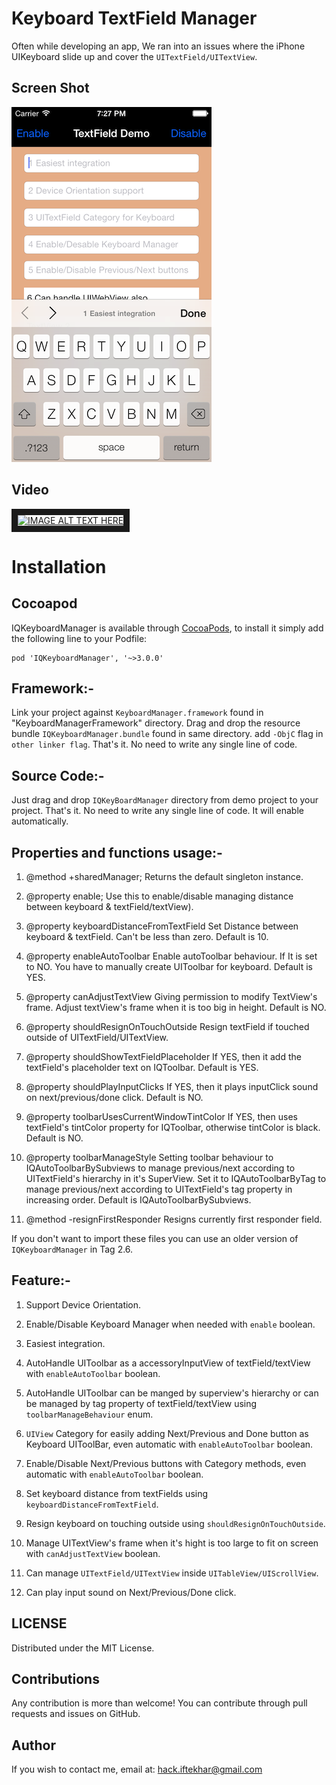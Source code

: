 Keyboard TextField Manager
==========================

Often while developing an app, We ran into an issues where the iPhone UIKeyboard slide up and cover the `UITextField/UITextView`.

## Screen Shot
[![image](./KeyboardTextFieldDemo/Screenshot/IQKeyboardManagerScreenshot.png)](http://youtu.be/6nhLw6hju2A)

## Video

<a href="http://www.youtube.com/watch?feature=player_embedded&v=6nhLw6hju2A
" target="_blank"><img src="http://img.youtube.com/vi/6nhLw6hju2A/0.jpg" 
alt="IMAGE ALT TEXT HERE" width="240" height="180" border="10" /></a>


Installation
==========================

Cocoapod
---
IQKeyboardManager is available through [CocoaPods](http://cocoapods.org), to install
it simply add the following line to your Podfile:

    pod 'IQKeyboardManager', '~>3.0.0'

Framework:-
---
Link your project against `KeyboardManager.framework` found in "KeyboardManagerFramework" directory. Drag and drop the resource bundle `IQKeyboardManager.bundle` found in same directory. add `-ObjC` flag in `other linker flag`. That's it. No need to write any single line of code.

Source Code:-
---
Just drag and drop `IQKeyBoardManager` directory from demo project to your project. That's it. No need to write any single line of code. It will enable automatically.

Properties and functions usage:-
---
1)	@method +sharedManager;
Returns the default singleton instance.

2)	@property enable;
Use this to enable/disable managing distance between keyboard & textField/textView).

3)	@property keyboardDistanceFromTextField
Set Distance between keyboard & textField. Can't be less than zero. Default is 10.

4)	@property enableAutoToolbar
Enable autoToolbar behaviour. If It is set to NO. You have to manually create UIToolbar for keyboard. Default is YES.

5)	@property canAdjustTextView
Giving permission to modify TextView's frame. Adjust textView's frame when it is too big in height. Default is NO.

6)	@property shouldResignOnTouchOutside
Resign textField if touched outside of UITextField/UITextView.

7)	@property shouldShowTextFieldPlaceholder
If YES, then it add the textField's placeholder text on IQToolbar. Default is YES.

8)	@property shouldPlayInputClicks
If YES, then it plays inputClick sound on next/previous/done click. Default is NO.

9)	@property toolbarUsesCurrentWindowTintColor
If YES, then uses textField's tintColor property for IQToolbar, otherwise tintColor is black. Default is NO.

10)	@property toolbarManageStyle
Setting toolbar behaviour to IQAutoToolbarBySubviews to manage previous/next according to UITextField's hierarchy in it's SuperView. Set it to IQAutoToolbarByTag to manage previous/next according to UITextField's tag property in increasing order. Default is IQAutoToolbarBySubviews.

11)	@method -resignFirstResponder
Resigns currently first responder field.



If you don't want to import these files you can use an older version of `IQKeyboardManager` in Tag 2.6.

## Feature:-

 1) Support Device Orientation.
 
 2) Enable/Disable Keyboard Manager when needed with `enable` boolean.

 3) Easiest integration.

 4) AutoHandle UIToolbar as a accessoryInputView of textField/textView with `enableAutoToolbar` boolean.

 5) AutoHandle UIToolbar can be manged by superview's hierarchy or can be managed by tag property of textField/textView using `toolbarManageBehaviour` enum.

 6) `UIView` Category for easily adding Next/Previous and Done button as Keyboard UIToolBar, even automatic with `enableAutoToolbar` boolean.

 7) Enable/Disable Next/Previous buttons with Category methods, even automatic with `enableAutoToolbar` boolean.

 8) Set keyboard distance from textFields using `keyboardDistanceFromTextField`.
 
 9) Resign keyboard on touching outside using `shouldResignOnTouchOutside`.
 
 10) Manage UITextView's frame when it's hight is too large to fit on screen with `canAdjustTextView` boolean.
 
 11) Can manage `UITextField/UITextView` inside `UITableView/UIScrollView`.
 
 12) Can play input sound on Next/Previous/Done click.

LICENSE
---
Distributed under the MIT License.

Contributions
---
Any contribution is more than welcome! You can contribute through pull requests and issues on GitHub.

Author
---
If you wish to contact me, email at: hack.iftekhar@gmail.com

